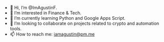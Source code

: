 - 👋  Hi, I’m @ImAgustinF.
- 👀  I’m interested in Finance & Tech.
- 🌱  I’m currently learning Python and Google Apps Script.
- 💞️  I’m looking to collaborate on projects related to crypto and automation tools.
- 📫  How to reach me: iamagustin@pm.me

<!---
ImAgustinF/ImAgustinF is a ✨ special ✨ repository because its `README.md` (this file) appears on your GitHub profile.
You can click the Preview link to take a look at your changes.
--->
